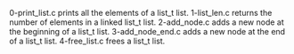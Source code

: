 0-print_list.c prints all the elements of a list_t list.
1-list_len.c returns the number of elements in a linked list_t list.
2-add_node.c adds a new node at the beginning of a list_t list.
3-add_node_end.c adds a new node at the end of a list_t list.
4-free_list.c frees a list_t list.
